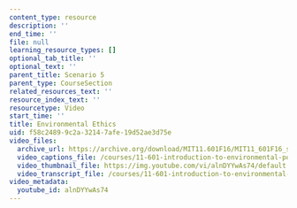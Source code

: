 ```yaml
---
content_type: resource
description: ''
end_time: ''
file: null
learning_resource_types: []
optional_tab_title: ''
optional_text: ''
parent_title: Scenario 5
parent_type: CourseSection
related_resources_text: ''
resource_index_text: ''
resourcetype: Video
start_time: ''
title: Environmental Ethics
uid: f58c2489-9c2a-3214-7afe-19d52ae3d75e
video_files:
  archive_url: https://archive.org/download/MIT11.601F16/MIT11_601F16_s05_300k.mp4
  video_captions_file: /courses/11-601-introduction-to-environmental-policy-and-planning-fall-2016/80ebe8362d035b22a417759c3e9b449a_alnDYYwAs74.vtt
  video_thumbnail_file: https://img.youtube.com/vi/alnDYYwAs74/default.jpg
  video_transcript_file: /courses/11-601-introduction-to-environmental-policy-and-planning-fall-2016/d5c87101eb1ff657af435a41bd46691a_alnDYYwAs74.pdf
video_metadata:
  youtube_id: alnDYYwAs74
---
```

